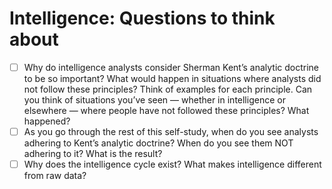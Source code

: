 # Intelligence: Questions to think about

- [ ] Why do intelligence analysts consider Sherman Kent’s analytic doctrine to be so important? What would happen in situations where analysts did not follow these principles? Think of examples for each principle. Can you think of situations you’ve seen — whether in intelligence or elsewhere — where people have not followed these principles? What happened?
- [ ] As you go through the rest of this self-study, when do you see analysts adhering to Kent’s analytic doctrine? When do you see them NOT adhering to it? What is the result?
- [ ] Why does the intelligence cycle exist? What makes intelligence different from raw data?